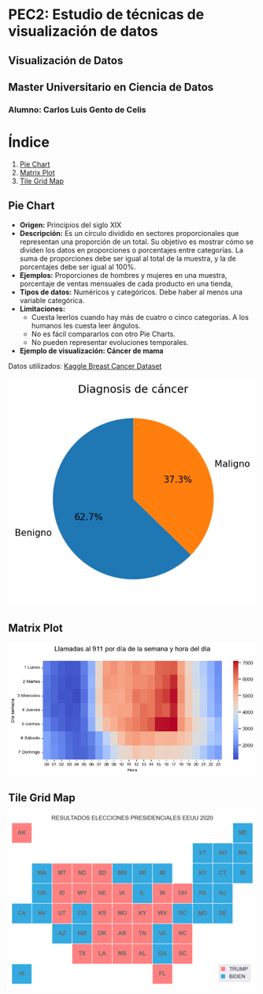 # PEC2: Estudio de técnicas de visualización de datos
## Visualización de Datos
## Master Universitario en Ciencia de Datos
### Alumno: Carlos Luis Gento de Celis

# Índice
1. [Pie Chart](#pie-chart)
2. [Matrix Plot](#matrix-plot)
3. [Tile Grid Map](#tile-grid-map)

## Pie Chart
- **Origen:** Principios del siglo XIX
- **Descripción:** Es un círculo dividido en sectores proporcionales que representan una proporción de un total. Su objetivo es mostrar cómo se dividen los datos en proporciones o porcentajes entre categorías. La suma de proporciones debe ser igual al total de la muestra, y la de porcentajes debe ser igual al 100%.
- **Ejemplos:** Proporciones de hombres y mujeres en una muestra, porcentaje de ventas mensuales de cada producto en una tienda, 
- **Tipos de datos:** Numéricos y categóricos. Debe haber al menos una variable categórica.
- **Limitaciones:**
   * Cuesta leerlos cuando hay más de cuatro o cinco categorías. A los humanos les cuesta leer ángulos.
   * No es fácil compararlos con otro Pie Charts.
   * No pueden representar evoluciones temporales.
- **Ejemplo de visualización: Cáncer de mama**

Datos utilizados: [Kaggle Breast Cancer Dataset](https://www.kaggle.com/datasets/yasserh/breast-cancer-dataset)

<p align="center">
  <img src="images/Pie_chart.png" />
 </p>
 



## Matrix Plot
<p align="center">
  <img src="images/Matrix_plot.png" />
 </p>
 
## Tile Grid Map
<p align="center">
  <img src="images/Tile_Grid_Map.png" />
 </p>
